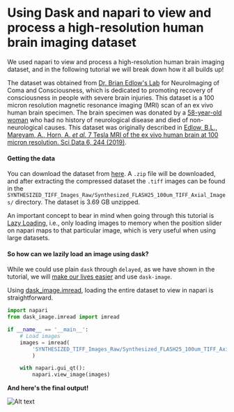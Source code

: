 # Using Dask and napari to view and process a high-resolution human brain imaging dataset

We used napari to view and process a high-resolution human brain imaging dataset, and in the following tutorial we will break down how it all builds up!

The dataset was obtained from [Dr. Brian Edlow's Lab](https://www.comarecoverylab.org/) for NeuroImaging of Coma and Consciousness, which is dedicated to promoting recovery of consciousness in people with severe brain injuries.
This dataset is a 100 micron resolution magnetic resonance imaging (MRI) scan of an ex vivo human brain specimen. The brain specimen was donated by a [58-year-old woman](https://www.youtube.com/watch?v=Q-9jzBkoNuI) who had no history of neurological disease and died of non-neurological causes.
This dataset was originally described in [Edlow, B.L., Mareyam, A., Horn, A. _et al._ 7 Tesla MRI of the ex vivo human brain at 100 micron resolution. Sci Data 6, 244 (2019)](https://doi.org/10.1038/s41597-019-0254-8).

#### Getting the data

You can download the dataset from [here](https://datadryad.org/stash/dataset/doi:10.5061/dryad.119f80q). A `.zip` file will be downloaded, and after extracting the compressed dataset the `.tiff` images can be found in the `SYNTHESIZED_TIFF_Images_Raw/Synthesized_FLASH25_100um_TIFF_Axial_Images/` directory. The dataset is 3.69 GB unzipped.

An important concept to bear in mind when going through this tutorial is [Lazy Loading](https://en.wikipedia.org/wiki/Lazy_evaluation), i.e., only loading images to memory when the position slider on napari maps to that particular image, which is very useful when using large datasets.

#### So how can we lazily load an image using dask?

While we could use plain `dask` through `delayed`, as we have shown in the [](dask.md) tutorial, we will [make our lives easier](make-your-life-easier-with-dask-image) and use `dask-image`.

Using [dask_image.imread](https://image.dask.org/en/latest/dask_image.imread.html#module-dask_image.imread), loading the entire dataset to view in napari is straightforward.

``` python
import napari
from dask_image.imread import imread

if __name__ == '__main__':
    # Load images
    images = imread(
        'SYNTHESIZED_TIFF_Images_Raw/Synthesized_FLASH25_100um_TIFF_Axial_Images/Synthesized_FLASH25_Axial_*.tiff'
        )

    with napari.gui_qt():
        napari.view_image(images) 
```

__And here's the final output!__

![Alt text](https://media.giphy.com/media/LO3gPbCs5AxApjAehW/giphy.gif)
